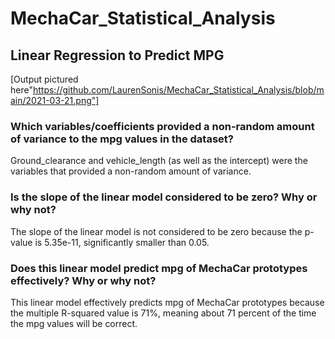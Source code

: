 # MechaCar_Statistical_Analysis
## Linear Regression to Predict MPG
[Output pictured here"https://github.com/LaurenSonis/MechaCar_Statistical_Analysis/blob/main/2021-03-21.png"]
### Which variables/coefficients provided a non-random amount of variance to the mpg values in the dataset?
Ground_clearance and vehicle_length (as well as the intercept) were the variables that provided a non-random amount of variance. 

### Is the slope of the linear model considered to be zero? Why or why not?
The slope of the linear model is not considered to be zero because the p-value is 5.35e-11, significantly smaller than 0.05.

### Does this linear model predict mpg of MechaCar prototypes effectively? Why or why not?
This linear model effectively predicts mpg of MechaCar prototypes because the multiple R-squared value is 71%, meaning about 71 percent of the time the mpg values will be correct.
